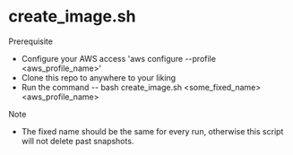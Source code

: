 # create_image.sh

Prerequisite
- Configure your AWS access 'aws configure --profile <aws_profile_name>'
- Clone this repo to anywhere to your liking
- Run the command
-- bash create_image.sh <some_fixed_name> <aws_profile_name>

Note
- The fixed name should be the same for every run, otherwise this script will not delete past snapshots.

